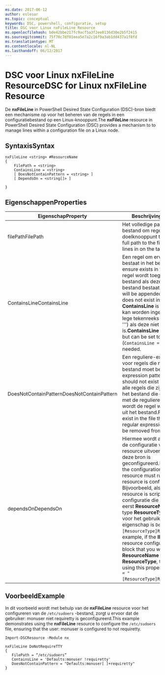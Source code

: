 ```yaml
---
ms.date: 2017-06-12
author: eslesar
ms.topic: conceptual
keywords: DSC, powershell, configuratie, setup
title: DSC voor Linux nxFileLine Resource
ms.openlocfilehash: bde42bbe217fc9acf5a3f2ee0136d30e2b5f2415
ms.sourcegitcommit: 75f70c7df01eea5e7a2c16f9a3ab1dd437a1f8fd
ms.translationtype: MT
ms.contentlocale: nl-NL
ms.lasthandoff: 06/12/2017
---
```

# <a name="dsc-for-linux-nxfileline-resource"></a><span data-ttu-id="fff4a-103">DSC voor Linux nxFileLine Resource</span><span class="sxs-lookup"><span data-stu-id="fff4a-103">DSC for Linux nxFileLine Resource</span></span>

<span data-ttu-id="fff4a-104">De **nxFileLine** in PowerShell Desired State Configuration (DSC)-bron biedt een mechanisme op voor het beheren van de regels in een configuratiebestand op een Linux-knooppunt.</span><span class="sxs-lookup"><span data-stu-id="fff4a-104">The **nxFileLine** resource in PowerShell Desired State Configuration (DSC) provides a mechanism to to manage lines within a configuration file on a Linux node.</span></span>

## <a name="syntax"></a><span data-ttu-id="fff4a-105">Syntaxis</span><span class="sxs-lookup"><span data-stu-id="fff4a-105">Syntax</span></span>

```
nxFileLine <string> #ResourceName
{
    FilePath = <string>
    ContainsLine = <string>
    [ DoesNotContainPattern = <string> ]
    [ DependsOn = <string[]> ]

}
```

## <a name="properties"></a><span data-ttu-id="fff4a-106">Eigenschappen</span><span class="sxs-lookup"><span data-stu-id="fff4a-106">Properties</span></span>

|  <span data-ttu-id="fff4a-107">Eigenschap</span><span class="sxs-lookup"><span data-stu-id="fff4a-107">Property</span></span> |  <span data-ttu-id="fff4a-108">Beschrijving</span><span class="sxs-lookup"><span data-stu-id="fff4a-108">Description</span></span> | 
|---|---|
| <span data-ttu-id="fff4a-109">filePath</span><span class="sxs-lookup"><span data-stu-id="fff4a-109">FilePath</span></span>| <span data-ttu-id="fff4a-110">Het volledige pad naar het bestand om regels in in het doelknooppunt te beheren.</span><span class="sxs-lookup"><span data-stu-id="fff4a-110">The full path to the file to manage lines in on the target node.</span></span>| 
| <span data-ttu-id="fff4a-111">ContainsLine</span><span class="sxs-lookup"><span data-stu-id="fff4a-111">ContainsLine</span></span>| <span data-ttu-id="fff4a-112">Een regel om ervoor te zorgen bestaat in het bestand.</span><span class="sxs-lookup"><span data-stu-id="fff4a-112">A line to ensure exists in the file.</span></span> <span data-ttu-id="fff4a-113">Deze regel wordt toegevoegd aan het bestand als deze niet in het bestand bestaat nog.</span><span class="sxs-lookup"><span data-stu-id="fff4a-113">This line will be appended to the file if it does not exist in the file.</span></span> <span data-ttu-id="fff4a-114">**ContainsLine** is verplicht, maar kan worden ingesteld op een lege tekenreeks ('ContainsLine = ''') als deze niet nodig is.</span><span class="sxs-lookup"><span data-stu-id="fff4a-114">**ContainsLine** is mandatory, but can be set to an empty string (`ContainsLine = ‘’`\`) if it is not needed.</span></span>| 
| <span data-ttu-id="fff4a-115">DoesNotContainPattern</span><span class="sxs-lookup"><span data-stu-id="fff4a-115">DoesNotContainPattern</span></span>| <span data-ttu-id="fff4a-116">Een reguliere-expressiepatroon voor regels die niet in het bestand moet bestaan.</span><span class="sxs-lookup"><span data-stu-id="fff4a-116">A regular expression pattern for lines that should not exist in the file.</span></span> <span data-ttu-id="fff4a-117">Voor alle regels die zijn opgenomen in het bestand die overeenkomen met de reguliere expressie, wordt de regel wordt verwijderd uit het bestand.</span><span class="sxs-lookup"><span data-stu-id="fff4a-117">For any lines that exist in the file that match this regular expression, the line will be removed from the file.</span></span>| 
| <span data-ttu-id="fff4a-118">dependsOn</span><span class="sxs-lookup"><span data-stu-id="fff4a-118">DependsOn</span></span> | <span data-ttu-id="fff4a-119">Hiermee wordt aangegeven dat de configuratie van een andere resource uitvoeren moet voordat deze bron is geconfigureerd.</span><span class="sxs-lookup"><span data-stu-id="fff4a-119">Indicates that the configuration of another resource must run before this resource is configured.</span></span> <span data-ttu-id="fff4a-120">Bijvoorbeeld, als de **ID** van de resource is scriptblok configuratie die u wilt uitvoeren eerst **ResourceName** en het type **ResourceType**, de syntaxis voor het gebruik van deze de eigenschap is `DependsOn = "[ResourceType]ResourceName"`.</span><span class="sxs-lookup"><span data-stu-id="fff4a-120">For example, if the **ID** of the resource configuration script block that you want to run first is **ResourceName** and its type is **ResourceType**, the syntax for using this property is `DependsOn = "[ResourceType]ResourceName"`.</span></span>| 

## <a name="example"></a><span data-ttu-id="fff4a-121">Voorbeeld</span><span class="sxs-lookup"><span data-stu-id="fff4a-121">Example</span></span>

<span data-ttu-id="fff4a-122">In dit voorbeeld wordt met behulp van de **nxFileLine** resource voor het configureren van de `/etc/sudoers` -bestand, zorgt u ervoor dat de gebruiker: monuser niet requiretty is geconfigureerd.</span><span class="sxs-lookup"><span data-stu-id="fff4a-122">This example demonstrates using the **nxFileLine** resource to configure the `/etc/sudoers` file, ensuring that the user: monuser is configured to not requiretty.</span></span>

```
Import-DSCResource -Module nx 

nxFileLine DoNotRequireTTY
{
   FilePath = “/etc/sudoers”
   ContainsLine = 'Defaults:monuser !requiretty'
   DoesNotContainPattern = "Defaults:monuser[ ]+requiretty"
} 
```

